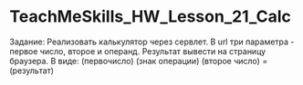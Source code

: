 # TeachMeSkills_HW_Lesson_21_Calc
Задание:
  Реализовать калькулятор через сервлет. 
  В url три параметра - первое число, второе и операнд.
  Результат вывести на страницу браузера. 
  В виде: (первочисло) (знак операции) (второе число) = (результат)
  
